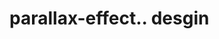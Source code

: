 # parallax-effect.. desgin                                                                                                                                                                                                                                                                                                                                                                                                                                                                                                 
